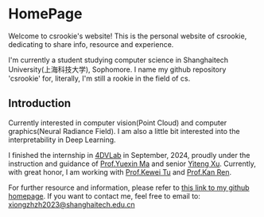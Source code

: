 # HomePage

Welcome to csrookie's website! This is the personal website of csrookie, dedicating to share info, resource and experience.

I'm currently a student studying computer science in Shanghaitech University(上海科技大学), Sophomore. I name my github repository 'csrookie' for, literally, I'm still a rookie in the field of cs. 

## Introduction
Currently interested in computer vision(Point Cloud) and computer graphics(Neural Radiance Field). I am also a little bit interested into the interpretability in Deep Learning. 

I finished the internship in [4DVLab](https://4dvlab.github.io/index.html) in September, 2024, proudly under the instruction and guidance of [Prof.Yuexin Ma](https://yuexinma.me/aboutme.html) and senior [Yiteng Xu](https://yiteng-xu.github.io/). Currently, with great honor, I am working with [Prof.Kewei Tu](https://faculty.sist.shanghaitech.edu.cn/faculty/tukw/) and [Prof.Kan Ren](https://sist.shanghaitech.edu.cn/rk/list.htm).  

For further resource and information, please refer to [this link to my github homepage](https://github.com/bearthesilly/csrookie). If you want to contact me, feel free to email to: xiongzhzh2023@shanghaitech.edu.cn

